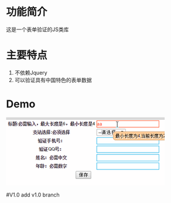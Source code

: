 # 功能简介
这是一个表单验证的JS类库

# 主要特点
1. 不依赖Jquery
2. 可以验证具有中国特色的表单数据


# Demo

![image](https://github.com/zjol/FormValid/blob/master/demo/demo.gif)

#V1.0
add v1.0 branch